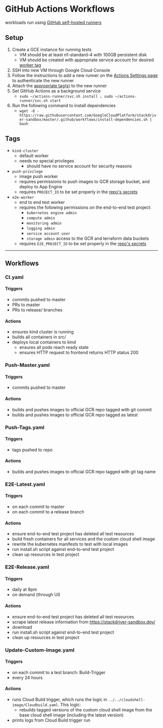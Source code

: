 # GitHub Actions Workflows

workloads run using [GitHub self-hosted runners](https://help.github.com/en/actions/automating-your-workflow-with-github-actions/about-self-hosted-runners)

## Setup

1. Create a GCE instance for running tests
    - VM should be at least n1-standard-4 with 100GB persistent disk
    - VM should be created with appropriate service account for desired [worker tag](#Tags)
2. SSH into new VM through Google Cloud Console
3. Follow the instructions to add a new runner on the [Actions Settings page](https://github.com/GoogleCloudPlatform/stackdriver-sandbox/settings/actions) to authenticate the new runner
4. Attach the [appropriate tag(s)](#Tags) to the new runner
5. Set GitHub Actions as a background service
    - `sudo ~/actions-runner/svc.sh install ; sudo ~/actions-runner/svc.sh start`
6. Run the following command to install dependencies
    - `wget -O - https://raw.githubusercontent.com/GoogleCloudPlatform/stackdriver-sandbox/master/.github/workflows/install-dependencies.sh | bash`

## Tags
- `kind-cluster`
  - default worker
  - needs no special privileges
    - should have no service account for security reasons
- `push-privilege`
  - image push worker
  - requires permissions to push images to GCR storage bucket, and deploy to App Engine
  - requires `PROJECT_ID` to be set properly in the [repo's secrets](https://github.com/GoogleCloudPlatform/stackdriver-sandbox/settings/secrets)
- `e2e-worker`
  - end to end test worker
  - requires the following permissions on the end-to-end test project:
    - `kubernetes engine admin`
    - `compute admin`
    - `monitoring admin`
    - `logging admin`
    - `service account user`
    - `storage admin` access to the GCR and terraform data buckets
  - requires `E2E_PROJECT_ID` to be set properly in the [repo's secrets](https://github.com/GoogleCloudPlatform/stackdriver-sandbox/settings/secrets)

---
## Workflows

### CI.yaml

#### Triggers

- commits pushed to master
- PRs to master
- PRs to release/ branches

#### Actions

- ensures kind cluster is running
- builds all containers in src/
- deploys local containers to kind
  - ensures all pods reach ready state
  - ensures HTTP request to frontend returns HTTP status 200


### Push-Master.yaml

#### Triggers
- commits pushed to master

#### Actions
- builds and pushes images to official GCR repo tagged with git commit
- builds and pushes images to official GCR repo tagged as latest


### Push-Tags.yaml

#### Triggers
- tags pushed to repo

#### Actions
- builds and pushes images to official GCR repo tagged with git tag name

### E2E-Latest.yaml

#### Triggers
- on each commit to master
- on each commit to a release branch

#### Actions
- ensure end-to-end test project has deleted all test resources
- build fresh containers for all services and the custom cloud shell image
- rewrite the kubernetes manifests to test with local images
- run install.sh script against end-to-end test project
- clean up resources in test project

### E2E-Release.yaml

#### Triggers
- daily at 8pm
- on demand (through UI)

#### Actions
- ensure end-to-end test project has deleted all test resources
- scrape latest release information from https://stackdriver-sandbox.dev/
- download 
- run install.sh script against end-to-end test project
- clean up resources in test project

### Update-Custom-Image.yaml

#### Triggers
- on each commit to a test branch: Build-Trigger
- every 24 hours

#### Actions
- runs Cloud Build trigger, which runs the logic in `../../cloudshell-image/Cloudbuild.yaml`. This logic:
    - rebuilds tagged versions of the custom cloud shell image from the base cloud shell image (including the latest version)
- prints logs from Cloud Build trigger run

